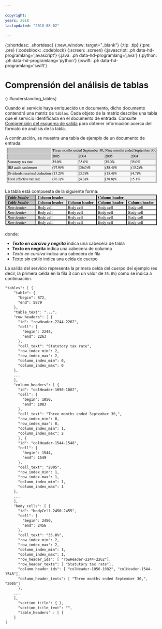 ```yaml
---

copyright:
years: 2018
lastupdated: "2018-08-02"

---
```


{:shortdesc: .shortdesc}
{:new_window: target="_blank"}
{:tip: .tip}
{:pre: .pre}
{:codeblock: .codeblock}
{:screen: .screen}
{:javascript: .ph data-hd-programlang='javascript'}
{:java: .ph data-hd-programlang='java'}
{:python: .ph data-hd-programlang='python'}
{:swift: .ph data-hd-programlang='swift'}

# Comprensión del análisis de tablas
{: #understanding_tables}

Cuando el servicio haya enriquecido un documento, dicho documento contendrá una matriz de `tablas`. Cada objeto de la matriz describe una tabla que el servicio identificada en el documento de entrada. Consulte [Comprensión del esquema de salida](/docs/services/compare-and-comply/schema.html#output_schema) para obtener información acerca del formato de análisis de la tabla.

A continuación, se muestra una tabla de ejemplo de un documento de entrada. ![Tabla de ejemplo](images/example-table.png)

La tabla está compuesta de la siguiente forma:
 ![Composición de la tabla](images/table-comp.png)
 
donde:

<ul>
  <li><strong><em>Texto en cursiva y negrita</em></strong> indica una cabecera de tabla</li>
  <li><strong>Texto en negrita</strong> indica una cabecera de columna</li>
  <li><em>Texto en cursiva</em> indica una cabecera de fila</li>
  <li>Texto sin estilo indica una celda de cuerpo</li>
</ul>
  
La salida del servicio representa la primera celda del cuerpo del ejemplo (es decir, la primera celda en la fila 3 con un valor de `35.0%`) como se indica a continuación.

```
"tables": [ {
    "table": {
      "begin": 872,
      "end": 5879
    },
    "table_text": "...",
    "row_headers": [ {
      "id": "rowHeader-2244-2262",
      "cell": {
        "begin": 2244,
        "end": 2263
      },
      "cell_text": "Statutory tax rate",
      "row_index_min": 2,
      "row_index_max": 2,
      "column_index_min": 0,
      "column_index_max": 0
    },
    ... 
    ],
    "column_headers": [ {
      "id": "colHeader-1050-1082",
      "cell": {
        "begin": 1050,
        "end": 1083
      },
      "cell_text": "Three months ended September 30,",
      "row_index_min": 0,
      "row_index_max": 0,
      "column_index_min": 1,
      "column_index_max": 2
      }, {
      "id": "colHeader-1544-1548",
      "cell": {
        "begin": 1544,
        "end": 1549
      },
      "cell_text": "2005",
      "row_index_min": 1,
      "row_index_max": 1,
      "column_index_min": 1,
      "column_index_max": 1
    },
    ...
    ],
    "body_cells": [ {
      "id": "bodyCell-2450-2455",
      "cell": {
        "begin": 2450,
        "end": 2456
      },
      "cell_text": "35.0%",
      "row_index_min": 2,
      "row_index_max": 2,
      "column_index_min": 1,
      "column_index_max": 1,
      "row_header_ids": [ "rowHeader-2244-2262"],
      "row_header_texts": [ "Statutory tax rate"],
      "column_header_ids": [ "colHeader-1050-1082", "colHeader-1544-1548"],
      "column_header_texts": [ "Three months ended September 30,", "2005"]
      },
    ...
    ],
      "section_title": { },
      "section_title_text": "",
      "table_headers" : [ ]
    } 
]
```
    
